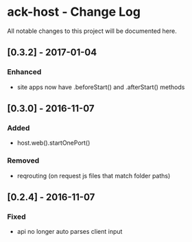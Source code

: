 # ack-host - Change Log
All notable changes to this project will be documented here.

## [0.3.2] - 2017-01-04
### Enhanced
- site apps now have .beforeStart() and .afterStart() methods

## [0.3.0] - 2016-11-07
### Added
- host.web().startOnePort()
### Removed
- reqrouting (on request js files that match folder paths)

## [0.2.4] - 2016-11-07
### Fixed
- api no longer auto parses client input